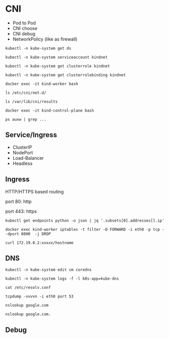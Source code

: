 # CNI
- Pod to Pod
- CNI choose
- CNI debug
- NetworkPolicy (like as firewall)

```
kubectl -n kube-system get ds

kubectl -n kube-system serviceaccount kindnet

kubectl -n kube-system get clusterrole kindnet

kubectl -n kube-system get clusterrolebinding kindnet

docker exec -it kind-worker bash

ls /etc/cni/net.d/

ls /var/lib/cni/results

docker exec -it kind-control-plane bash

ps auxw | grep ...
```

## Service/Ingress
 - ClusterIP
 - NodePort
 - Load-Balancer
 - Headless

## Ingress
HTTP/HTTPS based routing

port 80: http

port 443: https

```
kubectl get endpoints python -o json | jq '.subsets[0].addresses[].ip'

docker exec kind-worker iptables -t filter -D FORWARD -i eth0 -p tcp --dport 8000  -j DROP

curl 172.19.0.2:xxxxx/hostname

```


## DNS

```
kubectl -n kube-system edit cm coredns

kubectl -n kube-system logs -f -l k8s-app=kube-dns

cat /etc/resolv.conf

tcpdump -vvvvn -i eth0 port 53

nslookup google.com

nslookup google.com.
```

## Debug